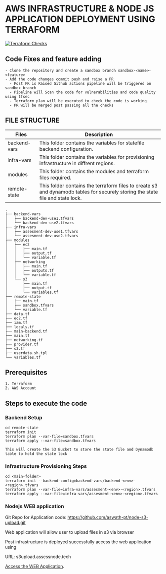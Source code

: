 # AWS INFRASTRUCTURE & NODE JS APPLICATION DEPLOYMENT USING TERRAFORM 
[![Terraform Checks](https://github.com/aswath-pt/aswath-nodejs-assesment/actions/workflows/terrform-pipeline.yml/badge.svg)](https://github.com/aswath-pt/aswath-nodejs-assesment/actions/workflows/terrform-pipeline.yml)
## Code Fixes and feature adding
```
- Clone the repository and create a sandbox branch sandbox-<name>-<feature>
- Add the code changes commit push and raise a PR
  - Post PR is Raised Github actions pipeline will be triggered on sandbox branch
  - Pipeline will Scan the code for vulnerabilities and code quality using tfsec
  - Terraform plan will be executed to check the code is working
  - PR will be merged post passing all the checks
```

## FILE STRUCTURE

| Files  | Description |
| ------------- | ------------- |
| backend-vars  | This folder contains the variables for statefile backend configuration.  |
| infra-vars  | This folder contains the variables for provisioning infrastructure in diffrent regions.  |
| modules | This folder contains the modules and terraform files required. |
| remote-state | This folder contains the terraform files to create s3 and dynamodb tables for securely storing the state file and state lock. |
```
.
├── backend-vars 
│   ├── backend-dev-use1.tfvars
│   └── backend-dev-use2.tfvars
├── infra-vars 
│   ├── assesment-dev-use1.tfvars
│   └── assesment-dev-use2.tfvars
├── modules
│   ├── ec2
│   │   ├── main.tf
│   │   ├── output.tf
│   │   └── variable.tf
│   ├── networking
│   │   ├── main.tf
│   │   ├── outputs.tf
│   │   └── variable.tf
│   └── s3
│       ├── main.tf
│       ├── output.tf
│       └── variables.tf
├── remote-state 
│   ├── main.tf
│   ├── sandbox.tfvars
│   └── variable.tf
├── data.tf
├── ec2.tf
├── iam.tf
├── locals.tf
├── main-backend.tf
├── main.tf
├── networking.tf
├── provider.tf
├── s3.tf
├── userdata.sh.tpl
└── variables.tf
```
## Prerequisites
```
1. Terraform
2. AWS Account
```

## Steps to execute the code

### Backend Setup
```
cd remote-state
terraform init
terraform plan --var-file=sandbox.tfvars
terraform apply --var-file=sandbox.tfvars

This will create the S3 Bucket to store the state file and Dynamodb table to hold the state lock
```
### Infrastructure Provisioning Steps
```
cd <main-folder>
terraform init --backend-config=backend-vars/backend-<env>-<region>.tfvars
terraform plan --var-file=infra-vars/assesment-<env>-<region>.tfvars
terraform apply --var-file=infra-vars/assesment-<env>-<region>.tfvars
```
### Nodejs WEB application

Git Repo for Application code: https://github.com/aswath-pt/node-s3-upload.git

Web application will allow user to upload files in s3 via browser

Post infrastructure is deployed successfully access the web application using

URL: s3upload.assessnode.tech

[Access the WEB Application](https://s3upload.assessnode.tech).
